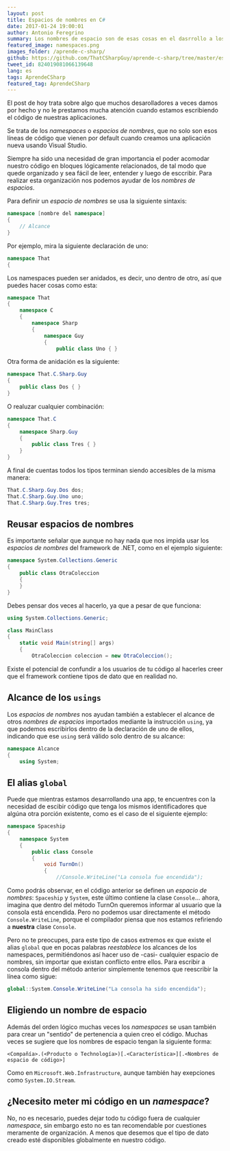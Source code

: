 ```yaml
---
layout: post
title: Espacios de nombres en C#
date: 2017-01-24 19:00:01
author: Antonio Feregrino
summary: Los nombres de espacio son de esas cosas en el dasrrollo a los que casi no les prestamos mucha atención, pero que bien usados nos resuelven muchos problemas y nos ayudan a organizar nuestro código.
featured_image: namespaces.png
images_folder: /aprende-c-sharp/
github: https://github.com/ThatCSharpGuy/aprende-c-sharp/tree/master/espacios
tweet_id: 824019081066139648
lang: es
tags: AprendeCSharp
featured_tag: AprendeCSharp
---
```


El post de hoy trata sobre algo que muchos desarolladores a veces damos por hecho y no le prestamos mucha atención cuando estamos escribiendo el código de nuestras aplicaciones.

Se trata de los *namespaces* o *espacios de nombres*, que no solo son esos líneas de código que vienen por default cuando creamos una aplicación nueva usando Visual Studio.

Siempre ha sido una necesidad de gran importancia el poder acomodar nuestro código en bloques lógicamente relacionados, de tal modo que quede organizado y sea fácil de leer, entender y luego de esccribir. Para realizar esta organización nos podemos ayudar de los *nombres de espacios*.

Para definir un *espacio de nombres* se usa la siguiente sintaxis:

```csharp  
namespace [nombre del namespace]
{
    // Alcance
}
```  

Por ejemplo, mira la siguiente declaración de uno:  

```csharp  
namespace That
{
```  

Los namespaces pueden ser anidados, es decir, uno dentro de otro, así que puedes hacer cosas como esta:  

```csharp  
namespace That
{
    namespace C
    {
        namespace Sharp
        {
            namespace Guy
            {
                public class Uno { }
```  

Otra forma de anidación es la siguiente:

```csharp  
namespace That.C.Sharp.Guy
{
    public class Dos { }
}
```  

O realuzar cualquier combinación:  

```csharp  
namespace That.C
{
    namespace Sharp.Guy
    {
        public class Tres { }
    }
}
```  

A final de cuentas todos los tipos terminan siendo accesibles de la misma manera:

```csharp  
That.C.Sharp.Guy.Dos dos;
That.C.Sharp.Guy.Uno uno;
That.C.Sharp.Guy.Tres tres;
```  

## Reusar espacios de nombres

Es importante señalar que aunque no hay nada que nos impida usar los *espacios de nombres* del framework de .NET, como en el ejemplo siguiente:  

```csharp  
namespace System.Collections.Generic
{
    public class OtraColeccion
    {
    }
}
```  

Debes pensar dos veces al hacerlo, ya que a pesar de que funciona:  

```csharp  
using System.Collections.Generic;

class MainClass
{
    static void Main(string[] args)
    {
        OtraColeccion coleccion = new OtraColeccion();
```  

Existe el potencial de confundir a los usuarios de tu código al hacerles creer que el framework contiene tipos de dato que en realidad no.

## Alcance de los `usings`  
Los *espacios de nombres* nos ayudan también a establecer el alcance de otros *nombres de espacios* importados mediante la instrucción `using`, ya que podemos escribirlos dentro de la declaración de uno de ellos, indicando que ese `using` será válido solo dentro de su alcance: 

```csharp  
namespace Alcance
{
    using System;
```  


## El alias `global` 
Puede que mientras estamos desarrollando una app, te encuentres con la necesidad de escibir código que tenga los mismos identificadores que algúna otra porción existente, como es el caso de el siguiente ejemplo:

```csharp  
namespace Spaceship
{
    namespace System
    {
        public class Console
        {
            void TurnOn()
            {
                //Console.WriteLine("La consola fue encendida");
```  

Como podrás observar, en el código anterior se definen un *espacio de nombres*: `Spaceship` y `System`, este último contiene la clase `Console`... ahora, imagina que dentro del método TurnOn queremos informar al usuario que la consola está encendida. Pero no podemos usar directamente el método `Console.WriteLine`, porque el compilador piensa que nos estamos refiriendo a **nuestra** clase `Console`.  

Pero no te preocupes, para este tipo de casos extremos ex que existe el alias `global` que en pocas palabras *reestablece* los alcances de los namespaces, permitiéndonos así hacer uso de -casi- cualquier espacio de nombres, sin importar que existan conflicto entre ellos. Para escribir a consola dentro del método anterior simplemente tenemos que reescribir la línea como sigue:  

```csharp  
global::System.Console.WriteLine("La consola ha sido encendida");
```  

## Eligiendo un nombre de espacio  
Además del orden lógico muchas veces los *namespaces* se usan también para crear un "sentido" de pertenencia a quien creo el código. Muchas veces se sugiere que los nombres de espacio tengan la siguiente forma:  

`<Compañía>.(<Producto o Technología>)[.<Característica>][.<Nombres de espacio de código>]`

Como en `Microsoft.Web.Infrastructure`, aunque también hay exepciones como `System.IO.Stream`.



## ¿Necesito meter mi código en un *namespace*?  
No, no es necesario, puedes dejar todo tu código fuera de cualquier *namespace*, sin embargo esto no es tan recomendable por cuestiones meramente de organización. A menos que desemos que el tipo de dato creado esté disponibles globalmente en nuestro código.